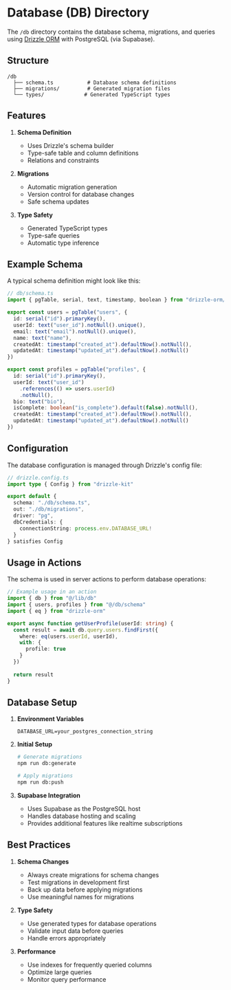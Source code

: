 # Database (DB) Directory

The `/db` directory contains the database schema, migrations, and queries using [Drizzle ORM](https://orm.drizzle.team/) with PostgreSQL (via Supabase).

## Structure

```plaintext
/db
  ├── schema.ts           # Database schema definitions
  ├── migrations/         # Generated migration files
  └── types/             # Generated TypeScript types
```

## Features

1. **Schema Definition**
   - Uses Drizzle's schema builder
   - Type-safe table and column definitions
   - Relations and constraints

2. **Migrations**
   - Automatic migration generation
   - Version control for database changes
   - Safe schema updates

3. **Type Safety**
   - Generated TypeScript types
   - Type-safe queries
   - Automatic type inference

## Example Schema

A typical schema definition might look like this:

```typescript
// db/schema.ts
import { pgTable, serial, text, timestamp, boolean } from "drizzle-orm/pg-core"

export const users = pgTable("users", {
  id: serial("id").primaryKey(),
  userId: text("user_id").notNull().unique(),
  email: text("email").notNull().unique(),
  name: text("name"),
  createdAt: timestamp("created_at").defaultNow().notNull(),
  updatedAt: timestamp("updated_at").defaultNow().notNull()
})

export const profiles = pgTable("profiles", {
  id: serial("id").primaryKey(),
  userId: text("user_id")
    .references(() => users.userId)
    .notNull(),
  bio: text("bio"),
  isComplete: boolean("is_complete").default(false).notNull(),
  createdAt: timestamp("created_at").defaultNow().notNull(),
  updatedAt: timestamp("updated_at").defaultNow().notNull()
})
```

## Configuration

The database configuration is managed through Drizzle's config file:

```typescript
// drizzle.config.ts
import type { Config } from "drizzle-kit"

export default {
  schema: "./db/schema.ts",
  out: "./db/migrations",
  driver: "pg",
  dbCredentials: {
    connectionString: process.env.DATABASE_URL!
  }
} satisfies Config
```

## Usage in Actions

The schema is used in server actions to perform database operations:

```typescript
// Example usage in an action
import { db } from "@/lib/db"
import { users, profiles } from "@/db/schema"
import { eq } from "drizzle-orm"

export async function getUserProfile(userId: string) {
  const result = await db.query.users.findFirst({
    where: eq(users.userId, userId),
    with: {
      profile: true
    }
  })
  
  return result
}
```

## Database Setup

1. **Environment Variables**
   ```env
   DATABASE_URL=your_postgres_connection_string
   ```

2. **Initial Setup**
   ```bash
   # Generate migrations
   npm run db:generate

   # Apply migrations
   npm run db:push
   ```

3. **Supabase Integration**
   - Uses Supabase as the PostgreSQL host
   - Handles database hosting and scaling
   - Provides additional features like realtime subscriptions

## Best Practices

1. **Schema Changes**
   - Always create migrations for schema changes
   - Test migrations in development first
   - Back up data before applying migrations
   - Use meaningful names for migrations

2. **Type Safety**
   - Use generated types for database operations
   - Validate input data before queries
   - Handle errors appropriately

3. **Performance**
   - Use indexes for frequently queried columns
   - Optimize large queries
   - Monitor query performance